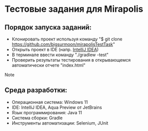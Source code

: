 # Тестовые задания для Mirapolis
## Порядок запуска заданий:
* Клонировать проект используя команду "$ git clone https://github.com/bigsurmoon/mirapolisTestTask" 
* Открыть проект в IDE (напр. [IntelliJ IDEA](https://www.jetbrains.com/ru-ru/idea/))
* В терминале ввести команду "./gradlew -test"
* Проверить результаты тестирования в открывающемся автоматически отчете "index.html"

>[!NOTE]
>## Среда разработки:
>* Операционная система: Windows 11
>* IDE: IntelliJ IDEA, Aqua Preview от JetBrains
>* Язык программирования: Java 11
>* Система сборки: Gradle
>* Инструменты автоматизации: Selenium, JUnit
